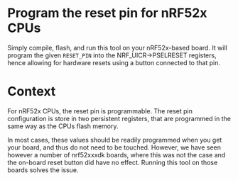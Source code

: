 Program the reset pin for nRF52x CPUs
=====================================

Simply compile, flash, and run this tool on your nRF52x-based board. It will
program the given `RESET_PIN` into the NRF_UICR->PSELRESET registers, hence
allowing for hardware resets using a button connected to that pin.


Context
=======
For nRF52x CPUs, the reset pin is programmable. The reset pin configuration is
store in two persistent registers, that are programmed in the same way as the
CPUs flash memory.

In most cases, these values should be readily programmed when you get your
board, and thus do not need to be touched. However, we have seen however a
number of nrf52xxxdk boards, where this was not the case and the on-board reset
button did have no effect. Running this tool on those boards solves the issue.
